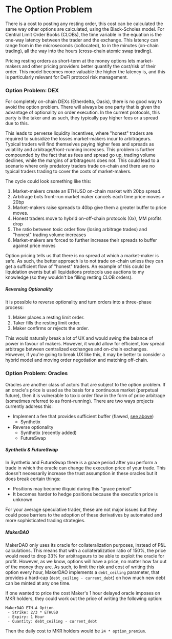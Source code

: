 # The Option Problem
There is a cost to posting any resting order, this cost can be calculated the same way other options are calculated, using the Black-Scholes model. For Central Limit Order Books (CLOBs), the time variable in the equation is the one-way latency between the trader and the exchange. This latency can range from in the microseconds (collocated), to in the minutes (on-chain trading), all the way into the hours (cross-chain atomic swap trading).

Pricing resting orders as short-term at the money options lets market-makers and other pricing providers better quantify the cost/risk of their order. This model becomes more valuable the higher the latency is, and this is particularly relevant for DeFi protocol risk management.

### Option Problem: DEX
For completely on-chain DEXs (Etherdelta, Oasis), there is no good way to avoid the option problem. There will always be one party that is given the advantage of optionality on order execution. In the current protocols, this party is the taker and as such, they typically pay higher fees or a spread due to this.

This leads to perverse liquidity incentives, where "honest" traders are required to subsidize the losses market-makers incur to arbitrageurs. Typical traders will find themselves paying higher fees and spreads as volatility and arbitrage/front-running increases. This problem is further compounded by the fact that as fees and spread go up, trading volume declines, while the margins of arbitrageurs does not. This could lead to a scenario where only predatory traders trade on-chain and there are no typical traders trading to cover the costs of market-makers.

The cycle could look something like this:
1. Market-makers create an ETHUSD on-chain market with 20bp spread.
2. Arbitrage bots front-run market maker cancels each time price moves > 20bp
3. Market-makers raise spreads to 40bp give them a greater buffer to price moves.
4. Honest traders move to hybrid on-off-chain protocols (0x), MM profits drop
5. The ratio between toxic order flow (losing arbitrage trades) and "honest" trading volume increases
6. Market-makers are forced to further increase their spreads to buffer against price moves

<a name="option-pricing"></a>Option pricing tells us that there is no spread at which a market-maker is safe. As such, the better approach is to not trade on-chain unless they can get a sufficient flow of "honest" traders. An example of this could be liquidation events but all liquidations protocols use auctions to my knowledge (so they wouldn't be filling resting CLOB orders).

##### Reversing Optionality
It is possible to reverse optionality and turn orders into a three-phase process:

1. Maker places a resting limit order.
2. Taker fills the resting limit order.
3. Maker confirms or rejects the order.

This would naturally break a lot of UX and would swing the balance of power in favour of makers. However, it would allow for efficient, low spread arbitrage between centralized exchanges and on-chain exchanges. However, if you're going to break UX like this, it may be better to consider a hybrid model and moving order negotiation and matching off-chain.

### Option Problem: Oracles
Oracles are another class of actors that are subject to the option problem. If an oracle's price is used as the basis for a continuous market (perpetual future), then it is vulnerable to toxic order flow in the form of price arbitrage (sometimes referred to as front-running). There are two ways projects currently address this:
 - Implement a fee that provides sufficient buffer (flawed, [see above](#option-pricing))
   - Synthetix
 - Reverse optionality
   - Synthetix (recently added)
   - FutureSwap

##### Synthetix & FutureSwap
In Synthetix and FutureSwap there is a grace period after you perform a trade in which the oracle can change the execution price of your trade. This doesn't necessarily increase the trust assumption in these oracles but it does break certain things:
 - Positions may become illiquid during this "grace period"
 - It becomes harder to hedge positions because the execution price is unknown
  
For your average speculative trader, these are not major issues but they could pose barriers to the adoption of these derivatives by automated and more sophisticated trading strategies.

##### MakerDAO
<a name="maker-dao-option"></a>
MakerDAO only uses its oracle for collateralization purposes, instead of P&L calculations. This means that with a collateralization ratio of 150%, the price would need to drop 33% for arbitrageurs to be able to exploit the oracle for profit. However, as we know, options will have a price, no matter how far out of the money they are. As such, to limit the risk and cost of writing this option every hour, MakerDAO implements a `debt_ceiling` parameter, that provides a hard-cap (`debt_ceiling - current_debt`) on how much new debt can be minted at any one time.

If one wanted to price the cost Maker's 1 hour delayed oracle imposes on MKR holders, they could work out the price of writing the following option:

```
MakerDAO ETH-A Option
 - Strike: 2/3 * ETHUSD
 - Expiry: 1 Hour
 - Quantity: debt_ceiling - current_debt
```

Then the daily cost to MKR holders would be `24 * option_premium`.